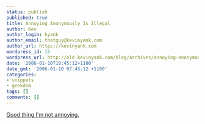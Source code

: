```yaml
---
status: publish
published: true
title: Annoying Anonymously Is Illegal
author: Kev
author_login: kyank
author_email: thatguy@kevinyank.com
author_url: https://kevinyank.com
wordpress_id: 15
wordpress_url: http://old.kevinyank.com/blog/archives/annoying-anonymously-is-illegal/
date: '2006-01-10T18:45:12+1100'
date_gmt: '2006-01-10 07:45:12 +1100'
categories:
- snippets
- geekdom
tags: []
comments: []
---
```

<p><a href="http://www.dvorak.org/blog/?p=3836">Good thing I'm not annoying.</a></p>

